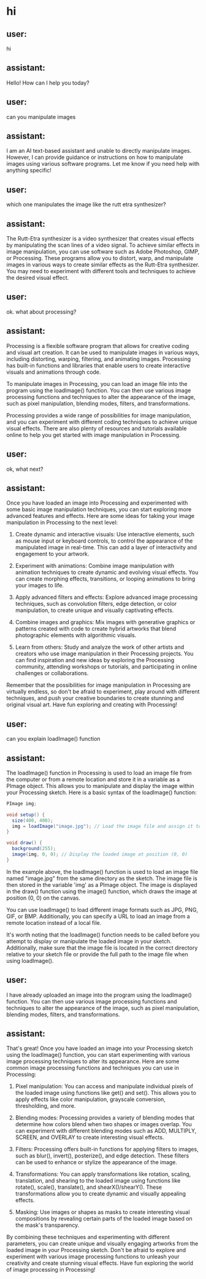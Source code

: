 # hi

## user:
hi

## assistant:
Hello! How can I help you today?

## user:
can you manipulate images



## assistant:
I am an AI text-based assistant and unable to directly manipulate images. However, I can provide guidance or instructions on how to manipulate images using various software programs. Let me know if you need help with anything specific!

## user:
which one manipulates the image like the rutt etra synthesizer?

## assistant:
The Rutt-Etra synthesizer is a video synthesizer that creates visual effects by manipulating the scan lines of a video signal. To achieve similar effects in image manipulation, you can use software such as Adobe Photoshop, GIMP, or Processing. These programs allow you to distort, warp, and manipulate images in various ways to create similar effects as the Rutt-Etra synthesizer. You may need to experiment with different tools and techniques to achieve the desired visual effect.

## user:
ok. what about processing?

## assistant:
Processing is a flexible software program that allows for creative coding and visual art creation. It can be used to manipulate images in various ways, including distorting, warping, filtering, and animating images. Processing has built-in functions and libraries that enable users to create interactive visuals and animations through code. 

To manipulate images in Processing, you can load an image file into the program using the loadImage() function. You can then use various image processing functions and techniques to alter the appearance of the image, such as pixel manipulation, blending modes, filters, and transformations. 

Processing provides a wide range of possibilities for image manipulation, and you can experiment with different coding techniques to achieve unique visual effects. There are also plenty of resources and tutorials available online to help you get started with image manipulation in Processing.

## user:
ok, what next?

## assistant:
Once you have loaded an image into Processing and experimented with some basic image manipulation techniques, you can start exploring more advanced features and effects. Here are some ideas for taking your image manipulation in Processing to the next level:

1. Create dynamic and interactive visuals: Use interactive elements, such as mouse input or keyboard controls, to control the appearance of the manipulated image in real-time. This can add a layer of interactivity and engagement to your artwork.

2. Experiment with animations: Combine image manipulation with animation techniques to create dynamic and evolving visual effects. You can create morphing effects, transitions, or looping animations to bring your images to life.

3. Apply advanced filters and effects: Explore advanced image processing techniques, such as convolution filters, edge detection, or color manipulation, to create unique and visually captivating effects.

4. Combine images and graphics: Mix images with generative graphics or patterns created with code to create hybrid artworks that blend photographic elements with algorithmic visuals.

5. Learn from others: Study and analyze the work of other artists and creators who use image manipulation in their Processing projects. You can find inspiration and new ideas by exploring the Processing community, attending workshops or tutorials, and participating in online challenges or collaborations.

Remember that the possibilities for image manipulation in Processing are virtually endless, so don't be afraid to experiment, play around with different techniques, and push your creative boundaries to create stunning and original visual art. Have fun exploring and creating with Processing!

## user:
can you explain loadImage() function

## assistant:
The loadImage() function in Processing is used to load an image file from the computer or from a remote location and store it in a variable as a PImage object. This allows you to manipulate and display the image within your Processing sketch. Here is a basic syntax of the loadImage() function:

```java
PImage img;

void setup() {
  size(400, 400);
  img = loadImage("image.jpg"); // Load the image file and assign it to the 'img' variable
}

void draw() {
  background(255);
  image(img, 0, 0); // Display the loaded image at position (0, 0)
}
```

In the example above, the loadImage() function is used to load an image file named "image.jpg" from the same directory as the sketch. The image file is then stored in the variable 'img' as a PImage object. The image is displayed in the draw() function using the image() function, which draws the image at position (0, 0) on the canvas.

You can use loadImage() to load different image formats such as JPG, PNG, GIF, or BMP. Additionally, you can specify a URL to load an image from a remote location instead of a local file.

It's worth noting that the loadImage() function needs to be called before you attempt to display or manipulate the loaded image in your sketch. Additionally, make sure that the image file is located in the correct directory relative to your sketch file or provide the full path to the image file when using loadImage().

## user:
I have already uploaded an image into the program using the loadImage() function. You can then use various image processing functions and techniques to alter the appearance of the image, such as pixel manipulation, blending modes, filters, and transformations.

## assistant:
That's great! Once you have loaded an image into your Processing sketch using the loadImage() function, you can start experimenting with various image processing techniques to alter its appearance. Here are some common image processing functions and techniques you can use in Processing:

1. Pixel manipulation: You can access and manipulate individual pixels of the loaded image using functions like get() and set(). This allows you to apply effects like color manipulation, grayscale conversion, thresholding, and more.

2. Blending modes: Processing provides a variety of blending modes that determine how colors blend when two shapes or images overlap. You can experiment with different blending modes such as ADD, MULTIPLY, SCREEN, and OVERLAY to create interesting visual effects.

3. Filters: Processing offers built-in functions for applying filters to images, such as blur(), invert(), posterize(), and edge detection. These filters can be used to enhance or stylize the appearance of the image.

4. Transformations: You can apply transformations like rotation, scaling, translation, and shearing to the loaded image using functions like rotate(), scale(), translate(), and shearX()/shearY(). These transformations allow you to create dynamic and visually appealing effects.

5. Masking: Use images or shapes as masks to create interesting visual compositions by revealing certain parts of the loaded image based on the mask's transparency.

By combining these techniques and experimenting with different parameters, you can create unique and visually engaging artworks from the loaded image in your Processing sketch. Don't be afraid to explore and experiment with various image processing functions to unleash your creativity and create stunning visual effects. Have fun exploring the world of image processing in Processing!
